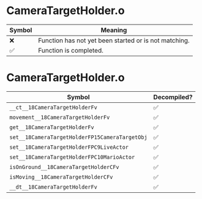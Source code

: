 # CameraTargetHolder.o
| Symbol | Meaning 
| ------------- | ------------- 
| :x: | Function has not yet been started or is not matching. 
| :white_check_mark: | Function is completed. 


# CameraTargetHolder.o
| Symbol | Decompiled? |
| ------------- | ------------- |
| `__ct__18CameraTargetHolderFv` | :white_check_mark: |
| `movement__18CameraTargetHolderFv` | :white_check_mark: |
| `get__18CameraTargetHolderFv` | :white_check_mark: |
| `set__18CameraTargetHolderFP15CameraTargetObj` | :white_check_mark: |
| `set__18CameraTargetHolderFPC9LiveActor` | :white_check_mark: |
| `set__18CameraTargetHolderFPC10MarioActor` | :white_check_mark: |
| `isOnGround__18CameraTargetHolderCFv` | :white_check_mark: |
| `isMoving__18CameraTargetHolderCFv` | :white_check_mark: |
| `__dt__18CameraTargetHolderFv` | :white_check_mark: |
